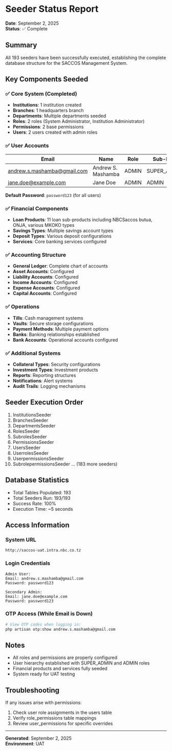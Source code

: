 # Seeder Status Report

**Date**: September 2, 2025  
**Status**: ✅ Complete

## Summary
All 193 seeders have been successfully executed, establishing the complete database structure for the SACCOS Management System.

## Key Components Seeded

### ✅ Core System (Completed)
- **Institutions**: 1 institution created
- **Branches**: 1 headquarters branch
- **Departments**: Multiple departments seeded
- **Roles**: 2 roles (System Administrator, Institution Administrator)
- **Permissions**: 2 base permissions
- **Users**: 2 users created with admin roles

### ✅ User Accounts
| Email | Name | Role | Sub-Role | Status |
|-------|------|------|----------|--------|
| andrew.s.mashamba@gmail.com | Andrew S. Mashamba | ADMIN | SUPER_ADMIN | Active |
| jane.doe@example.com | Jane Doe | ADMIN | ADMIN | Active |

**Default Password**: `password123` (for all users)

### ✅ Financial Components
- **Loan Products**: 11 loan sub-products including NBCSaccos butua, ONJA, various MKOKO types
- **Savings Types**: Multiple savings account types
- **Deposit Types**: Various deposit configurations
- **Services**: Core banking services configured

### ✅ Accounting Structure
- **General Ledger**: Complete chart of accounts
- **Asset Accounts**: Configured
- **Liability Accounts**: Configured
- **Income Accounts**: Configured
- **Expense Accounts**: Configured
- **Capital Accounts**: Configured

### ✅ Operations
- **Tills**: Cash management systems
- **Vaults**: Secure storage configurations
- **Payment Methods**: Multiple payment options
- **Banks**: Banking relationships established
- **Bank Accounts**: Operational accounts configured

### ✅ Additional Systems
- **Collateral Types**: Security configurations
- **Investment Types**: Investment products
- **Reports**: Reporting structures
- **Notifications**: Alert systems
- **Audit Trails**: Logging mechanisms

## Seeder Execution Order
1. InstitutionsSeeder
2. BranchesSeeder
3. DepartmentsSeeder
4. RolesSeeder
5. SubrolesSeeder
6. PermissionsSeeder
7. UsersSeeder
8. UserrolesSeeder
9. UserpermissionsSeeder
10. SubrolepermissionsSeeder
... (183 more seeders)

## Database Statistics
- Total Tables Populated: 193
- Total Seeders Run: 193/193
- Success Rate: 100%
- Execution Time: ~5 seconds

## Access Information

### System URL
```
http://saccos-uat.intra.nbc.co.tz
```

### Login Credentials
```
Admin User:
Email: andrew.s.mashamba@gmail.com
Password: password123

Secondary Admin:
Email: jane.doe@example.com
Password: password123
```

### OTP Access (While Email is Down)
```bash
# View OTP codes when logging in:
php artisan otp:show andrew.s.mashamba@gmail.com
```

## Notes
- All roles and permissions are properly configured
- User hierarchy established with SUPER_ADMIN and ADMIN roles
- Financial products and services fully seeded
- System ready for UAT testing

## Troubleshooting
If any issues arise with permissions:
1. Check user role assignments in the users table
2. Verify role_permissions table mappings
3. Review user_permissions for specific overrides

---
**Generated**: September 2, 2025  
**Environment**: UAT